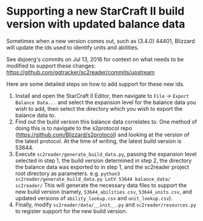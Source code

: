 Supporting a new StarCraft II build version with updated balance data
=====================================================================

Sometimes when a new version comes out, such as (3.4.0) 44401, Blizzard will update the ids used to identify units and abilities.

See dsjoerg's commits on Jul 13, 2016 for context on what needs to be modified to support these changes: https://github.com/ggtracker/sc2reader/commits/upstream

Here are some detailed steps on how to add support for these new ids.

1. Install and open the StarCraft II Editor, then navigate to `File` -> `Export Balance Data...` and select the expansion level for the balance data you wish to add, then select the directory which you wish to export the balance data to.
2. Find out the build version this balance data correlates to. One method of doing this is to navigate to the s2protocol repo (https://github.com/Blizzard/s2protocol) and looking at the version of the latest protocol.
At the time of writing, the latest build version is 53644.
3. Execute `sc2reader/generate_build_data.py`, passing the expansion level selected in step 1, the build version determined in step 2, the directory the balance data was exported to in step 1, and the sc2reader project root directory as parameters.
e.g. `python3 sc2reader/generate_build_data.py LotV 53644 balance_data/ sc2reader/`
This will generate the necessary data files to support the new build version (namely, `53644_abilities.csv`, `53644_units.csv`, and updated versions of `ability_lookup.csv` and `unit_lookup.csv`).
4. Finally, modify `sc2reader/data/__init__.py` and `sc2reader/resources.py` to register support for the new build version.
